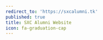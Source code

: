 ```yaml
---
redirect_to: 'https://sxcalumni.tk'
published: true
title: SXC Alumni Website
icon: fa-graduation-cap
---
```

